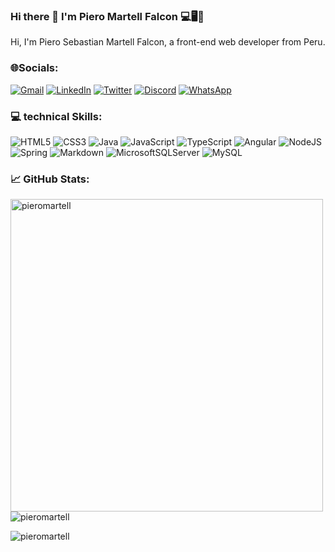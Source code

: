 ### Hi there 👋 I'm Piero Martell Falcon 💻🖥️📱

Hi, I'm Piero Sebastian Martell Falcon, a front-end web developer from Peru. 

### 🌐Socials: 
[![Gmail](https://img.shields.io/badge/Gmail-D14836?style=for-the-badge&logo=gmail&logoColor=white)](mailto:pieromartellfalcontec@gmail.com)
[![LinkedIn](https://img.shields.io/badge/linkedin-%230077B5.svg?style=for-the-badge&logo=linkedin&logoColor=white)](https://www.linkedin.com/in/piero-martell-falcon/)
[![Twitter](https://img.shields.io/badge/Twitter-%231DA1F2.svg?style=for-the-badge&logo=Twitter&logoColor=white)](https://twitter.com/PieroMartell5)
[![Discord](https://img.shields.io/badge/Discord-%235865F2.svg?style=for-the-badge&logo=discord&logoColor=white)](https://discord.gg/2yJzx4DX)
[![WhatsApp](https://img.shields.io/badge/WhatsApp-25D366?style=for-the-badge&logo=whatsapp&logoColor=white)](https://wa.me/51992300722)

### 💻 technical Skills:
![HTML5](https://img.shields.io/badge/html5-%23E34F26.svg?style=for-the-badge&logo=html5&logoColor=white)
![CSS3](https://img.shields.io/badge/css3-%231572B6.svg?style=for-the-badge&logo=css3&logoColor=white)
![Java](https://img.shields.io/badge/java-%23ED8B00.svg?style=for-the-badge&logo=openjdk&logoColor=white)
![JavaScript](https://img.shields.io/badge/javascript-%23323330.svg?style=for-the-badge&logo=javascript&logoColor=%23F7DF1E)
![TypeScript](https://img.shields.io/badge/typescript-%23007ACC.svg?style=for-the-badge&logo=typescript&logoColor=white)
![Angular](https://img.shields.io/badge/angular-%23DD0031.svg?style=for-the-badge&logo=angular&logoColor=white)
![NodeJS](https://img.shields.io/badge/node.js-6DA55F?style=for-the-badge&logo=node.js&logoColor=white)
![Spring](https://img.shields.io/badge/spring-%236DB33F.svg?style=for-the-badge&logo=spring&logoColor=white)
![Markdown](https://img.shields.io/badge/markdown-%23000000.svg?style=for-the-badge&logo=markdown&logoColor=white)
![MicrosoftSQLServer](https://img.shields.io/badge/Microsoft%20SQL%20Server-CC2927?style=for-the-badge&logo=microsoft%20sql%20server&logoColor=white)
![MySQL](https://img.shields.io/badge/mysql-%2300f.svg?style=for-the-badge&logo=mysql&logoColor=white)

### :chart_with_upwards_trend: GitHub Stats:
<p><img align="left" float= "left" width="500px" src="https://github-readme-stats.vercel.app/api/top-langs?username=pieromartell&show_icons=true&theme=dracula&locale=en&layout=compact" alt="pieromartell" /></p>


<p>&nbsp;<img align="left" src="https://github-readme-stats.vercel.app/api?username=pieromartell&show_icons=true&theme=dracula&locale=en" alt="pieromartell" /></p>

<p><img align="center" src="https://github-readme-streak-stats.herokuapp.com/?user=pieromartell&theme=dark" alt="pieromartell" /></p>


<!--
**pieromartell/pieromartell** is a ✨ _special_ ✨ repository because its `README.md` (this file) appears on your GitHub profile.

Here are some ideas to get you started:

- 🔭 I’m currently working on ...
- 🌱 I’m currently learning ...
- 👯 I’m looking to collaborate on ...
- 🤔 I’m looking for help with ...
- 💬 Ask me about ...
- 📫 How to reach me: ...
- 😄 Pronouns: ...
- ⚡ Fun fact: ...
-->
